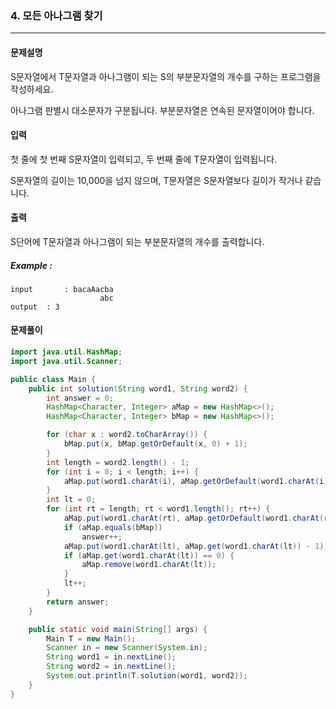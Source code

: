### 4. 모든 아나그램 찾기

---

#### 문제설명

S문자열에서 T문자열과 아나그램이 되는 S의 부분문자열의 개수를 구하는 프로그램을 작성하세요.

아나그램 판별시 대소문자가 구분됩니다. 부분문자열은 연속된 문자열이어야 합니다.

#### 입력

첫 줄에 첫 번째 S문자열이 입력되고, 두 번째 줄에 T문자열이 입력됩니다.

S문자열의 길이는 10,000을 넘지 않으며, T문자열은 S문자열보다 길이가 작거나 같습니다.

#### 출력

S단어에 T문자열과 아나그램이 되는 부분문자열의 개수를 출력합니다.

##### Example :

```
input		: bacaAacba
					abc
output	: 3
```

#### 문제풀이

```java
import java.util.HashMap;
import java.util.Scanner;

public class Main {
    public int solution(String word1, String word2) {
        int answer = 0;
        HashMap<Character, Integer> aMap = new HashMap<>();
        HashMap<Character, Integer> bMap = new HashMap<>();

        for (char x : word2.toCharArray()) {
            bMap.put(x, bMap.getOrDefault(x, 0) + 1);
        }
        int length = word2.length() - 1;
        for (int i = 0; i < length; i++) {
            aMap.put(word1.charAt(i), aMap.getOrDefault(word1.charAt(i), 0) + 1);
        }
        int lt = 0;
        for (int rt = length; rt < word1.length(); rt++) {
            aMap.put(word1.charAt(rt), aMap.getOrDefault(word1.charAt(rt), 0) + 1);
            if (aMap.equals(bMap))
                answer++;
            aMap.put(word1.charAt(lt), aMap.get(word1.charAt(lt)) - 1);
            if (aMap.get(word1.charAt(lt)) == 0) {
                aMap.remove(word1.charAt(lt));
            }
            lt++;
        }
        return answer;
    }

    public static void main(String[] args) {
        Main T = new Main();
        Scanner in = new Scanner(System.in);
        String word1 = in.nextLine();
        String word2 = in.nextLine();
        System.out.println(T.solution(word1, word2));
    }
}

```


